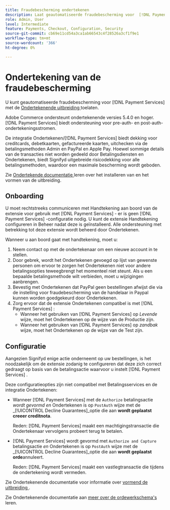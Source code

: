 ```yaml
---
title: Fraudebescherming ondertekenen
description: Laat geautomatiseerde fraudebescherming voor  [!DNL Payment Services]  met Ondertekenen toe.
role: Admin, User
level: Intermediate
feature: Payments, Checkout, Configuration, Security
source-git-commit: cb69e11cd54a3ca1ab66543c4f28526a3cf1f9e1
workflow-type: tm+mt
source-wordcount: '366'
ht-degree: 0%

---
```


# Ondertekening van de fraudebescherming

U kunt geautomatiseerde fraudebescherming voor [!DNL Payment Services] met de [ Ondertekenende uitbreiding ](https://commercemarketplace.adobe.com/signifyd-module-connect.html) toelaten.

Adobe Commerce ondersteunt ondertekenende versies 5.4.0 en hoger. [!DNL Payment Services] biedt ondersteuning voor pre-auth- en post-auth-ondertekeningsstromen.

De integratie Ondertekenen/[!DNL Payment Services] biedt dekking voor creditcards, debetkaarten, gefactureerde kaarten, uitchecken via de betalingsmethoden Admin en PayPal en Apple Pay. Hoewel sommige details van de transacties niet worden gedeeld door Betalingsdiensten en Ondertekenen, biedt Signifyd uitgebreide risicodekking voor alle betalingsmethoden, waardoor een maximale bescherming wordt geboden.

Zie [ Ondertekende documentatie ](https://community.signifyd.com/support/s/article/magento-2-extension-install-guide?language=en_US#downloadandinstallingmagento2extension) leren over het installeren van en het vormen van de uitbreiding.

## Onboarding

U moet rechtstreeks communiceren met Handtekening aan boord van de extensie voor gebruik met [!DNL Payment Services] - er is geen [!DNL Payment Services] -configuratie nodig. U kunt de extensie Handtekening configureren in Beheer nadat deze is geïnstalleerd. Alle ondersteuning met betrekking tot deze extensie wordt beheerd door Ondertekenen.

Wanneer u aan boord gaat met handtekening, moet u:

1. Neem contact op met de ondertekenaar om een nieuwe account in te stellen.
1. Door gebrek, wordt het Ondertekenen gevoegd op lijst van gewenste personen [ ](https://github.com/signifyd/magento2/blob/main/docs/RESTRICT-PAYMENTS.md) om ervoor te zorgen het Ondertekenen niet voor andere betalingsopties teweegbrengt het momenteel niet steunt. Als u een bepaalde betalingsmethode wilt verbieden, moet u wijzigingen aanbrengen.
1. Bevestig met Ondertekenen dat PayPal geen bestellingen afwijst die via de instelling voor fraudebescherming van de handelaar in Paypal kunnen worden goedgekeurd door Ondertekenen.
1. Zorg ervoor dat de extensie Ondertekenen compatibel is met [!DNL Payment Services] :
   * Wanneer het gebruiken van [!DNL Payment Services] op _Levende_ wijze, moet het Ondertekenen op de wijze van de Productie zijn.
   * Wanneer het gebruiken van [!DNL Payment Services] op _zandbak_ wijze, moet het Ondertekenen op de wijze van de Test zijn.

## Configuratie

Aangezien Signifyd enige actie onderneemt op uw bestellingen, is het noodzakelijk om de extensie zodanig te configureren dat deze zich correct gedraagt op basis van de betalingsactie waarvoor u instelt [!DNL Payment Services] .

Deze configuratieopties zijn niet compatibel met Betalingsservices en de integratie Ondertekenen:

* Wanneer [!DNL Payment Services] met de `Authorize` betalingsactie _wordt gevormd en_ Ondertekenen is op `PostAuth` wijze met de _[!UICONTROL Decline Guarantees]_optie die aan **wordt geplaatst creeer creditnota**.

  Reden: [!DNL Payment Services] maakt een machtigingstransactie die Ondertekenaar vervolgens probeert terug te betalen.


* [!DNL Payment Services] wordt gevormd met `Authorize and Capture` betalingsactie _en_ Ondertekenen is op `PostAuth` wijze met de _[!UICONTROL Decline Guarantees]_optie die aan **wordt geplaatst orde**annuleert.

  Reden: [!DNL Payment Services] maakt een vastlegtransactie die tijdens de ondertekening wordt vermeden.


Zie Ondertekenende documentatie voor informatie over [ vormend de uitbreiding ](https://community.signifyd.com/support/s/article/magento-2-extension-install-guide?language=en_US#configuringmagento2extension).

Zie Ondertekenende documentatie aan [ meer over de ordewerkschema&#39;s ](https://community.signifyd.com/support/s/article/magento-2-extension-install-guide?language=en_US#howmagento2works) leren.

